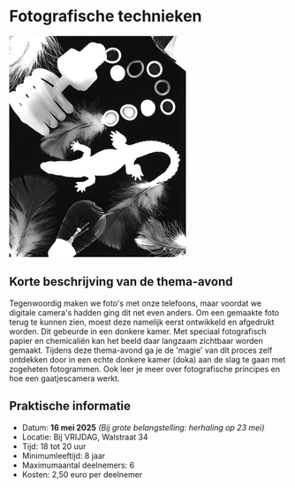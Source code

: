 # Fotografische technieken

![fotografie](fotografie.jpg)

## Korte beschrijving van de thema-avond
Tegenwoordig maken we foto's met onze telefoons, maar voordat we digitale camera's hadden ging dit net even anders. Om een gemaakte foto terug te kunnen zien, moest deze namelijk eerst ontwikkeld en afgedrukt worden. Dit gebeurde in een donkere kamer. Met speciaal fotografisch papier en chemicaliën kan het beeld daar langzaam zichtbaar worden gemaakt. Tijdens deze thema-avond ga je de 'magie' van dit proces zelf ontdekken door in een echte donkere kamer (doka) aan de slag te gaan met zogeheten fotogrammen. Ook leer je meer over fotografische principes en hoe een gaatjescamera werkt.

## Praktische informatie
- Datum: **16 mei 2025** *(Bij grote belangstelling: herhaling op 23 mei)*
- Locatie: Bij VRIJDAG, Walstraat 34
- Tijd: 18 tot 20 uur
- Minimumleeftijd: 8 jaar
- Maximumaantal deelnemers: 6
- Kosten: 2,50 euro per deelnemer
